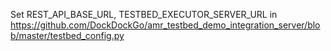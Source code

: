 Set REST_API_BASE_URL, TESTBED_EXECUTOR_SERVER_URL in https://github.com/DockDockGo/amr_testbed_demo_integration_server/blob/master/testbed_config.py
